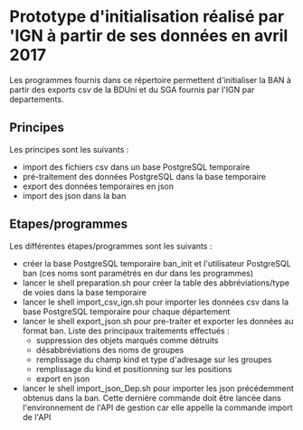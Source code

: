 # Prototype d'initialisation réalisé par 'IGN à partir de ses données en avril 2017

Les programmes fournis dans ce répertoire permettent d'initialiser la BAN à partir des exports csv de la BDUni et du SGA fournis par l'IGN par departements.

## Principes
Les principes sont les suivants :
- import des fichiers csv dans un base PostgreSQL temporaire
- pré-traitement des données PostgreSQL dans la base temporaire
- export des données temporaires en json
- import des json dans la ban

## Etapes/programmes
Les différentes étapes/programmes sont les suivants :
- créer la base PostgreSQL temporaire ban_init et l'utilisateur PostgreSQL ban (ces noms sont paramétrés en dur dans les programmes)
- lancer le shell preparation.sh pour créer la table des abbréviations/type de voies dans la base temporaire
- lancer le shell import_csv_ign.sh pour importer les données csv dans la base PostgreSQL temporaire pour chaque département
- lancer le shell export_json.sh pour pre-traiter et exporter les données au format ban. Liste des principaux traitements effectués :
	- suppression des objets marqués comme détruits
	- désabbréviations des noms de groupes
	- remplissage du champ kind et type d'adresage sur les groupes
	- remplissage du kind et positionning sur les positions
	- export en json
- lancer le shell import_json_Dep.sh pour importer les json précédemment obtenus dans la ban. Cette dernière commande doit être lancée dans l'environnement de l'API de gestion car elle appelle la commande import de l'API

